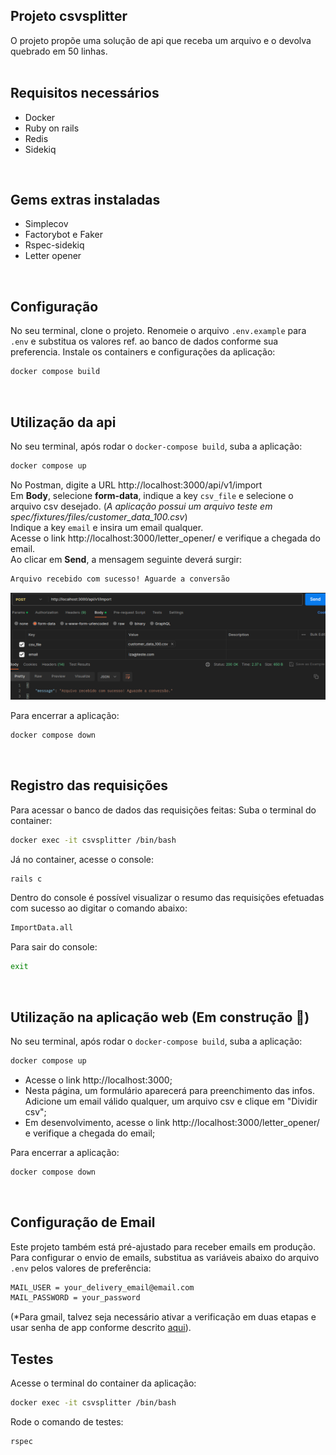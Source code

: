 ## Projeto csvsplitter
O projeto propõe uma solução de api que receba um arquivo e o devolva quebrado em 50 linhas.<br>
<br>

## Requisitos necessários
* Docker
* Ruby on rails
* Redis
* Sidekiq
<br>

## Gems extras instaladas
* Simplecov
* Factorybot e Faker
* Rspec-sidekiq
* Letter opener
<br>

## Configuração
No seu terminal, clone o projeto.
Renomeie o arquivo `.env.example` para `.env` e substitua os valores ref. ao banco de dados conforme sua preferencia.
Instale os containers e configurações da aplicação:
```sh
docker compose build
```
<br>

## Utilização da api
No seu terminal, após rodar o `docker-compose build`, suba a aplicação:
```sh
docker compose up
```

No Postman, digite a URL http://localhost:3000/api/v1/import <br>
Em **Body**, selecione **form-data**, indique a key `csv_file` e selecione o arquivo csv desejado. (_*A aplicação possui um arquivo teste em spec/fixtures/files/customer_data_100.csv*_)<br>
Indique a key `email` e insira um email qualquer. <br>
Acesse o link http://localhost:3000/letter_opener/ e verifique a chegada do email. <br>
Ao clicar em **Send**, a mensagem seguinte deverá surgir:
```sh
Arquivo recebido com sucesso! Aguarde a conversão
```
![image](app/assets/images/sucesso.png)
<br>

Para encerrar a aplicação:

```sh
docker compose down
```
<br>

## Registro das requisições
Para acessar o banco de dados das requisições feitas:
Suba o terminal do container:
```sh
docker exec -it csvsplitter /bin/bash
```

Já no container, acesse o console:
```sh
rails c
```

Dentro do console é possível visualizar o resumo das requisições efetuadas com sucesso ao digitar o comando abaixo:
```sh
ImportData.all
```

Para sair do console:
```sh
exit
```

<br>

## Utilização na aplicação web (Em construção 🚧)
No seu terminal, após rodar o `docker-compose build`, suba a aplicação:
```sh
docker compose up
```

- Acesse o link http://localhost:3000; <br>
- Nesta página, um formulário aparecerá para preenchimento das infos. Adicione um email válido qualquer, um arquivo csv e clique em "Dividir csv"; <br>
- Em desenvolvimento, acesse o link http://localhost:3000/letter_opener/ e verifique a chegada do email; <br>

Para encerrar a aplicação:
```sh
docker compose down
```
<br>

## Configuração de Email
Este projeto também está pré-ajustado para receber emails em produção. 
Para configurar o envio de emails, substitua as variáveis abaixo do arquivo `.env` pelos valores de preferência:

  ```sh
  MAIL_USER = your_delivery_email@email.com
  MAIL_PASSWORD = your_password
  ```

 (*Para gmail, talvez seja necessário ativar a verificação em duas etapas e usar senha de app conforme descrito [aqui](https://support.google.com/accounts/answer/185833)).


## Testes
Acesse o terminal do container da aplicação:
```sh
docker exec -it csvsplitter /bin/bash
```

Rode o comando de testes:
```sh
rspec
```
<br>
